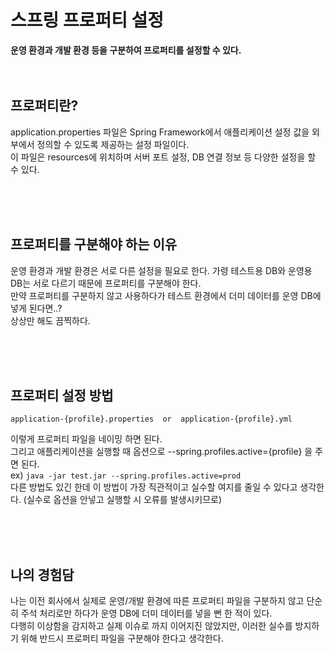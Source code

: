 # 스프링 프로퍼티 설정
**운영 환경과 개발 환경 등을 구분하여 프로퍼티를 설정할 수 있다.**
<br />
<br />
<br />

## 프로퍼티란?
application.properties 파일은 Spring Framework에서 애플리케이션 설정 값을 외부에서 정의할 수 있도록 제공하는 설정 파일이다.  
이 파일은 resources에 위치하며 서버 포트 설정, DB 연결 정보 등 다양한 설정을 할 수 있다.  

<br />
<br />
<br />

## 프로퍼티를 구분해야 하는 이유
운영 환경과 개발 환경은 서로 다른 설정을 필요로 한다. 가령 테스트용 DB와 운영용 DB는 서로 다르기 때문에 프로퍼티를 구분해야 한다.  
만약 프로퍼티를 구분하지 않고 사용하다가 테스트 환경에서 더미 데이터를 운영 DB에 넣게 된다면..?  
상상만 해도 끔찍하다.

<br />
<br />
<br />

## 프로퍼티 설정 방법
```
application-{profile}.properties  or  application-{profile}.yml
```
이렇게 프로퍼티 파일을 네이밍 하면 된다.  
그리고 애플리케이션을 실행할 때 옵션으로 --spring.profiles.active={profile} 을 주면 된다.  
ex) `java -jar test.jar --spring.profiles.active=prod`  
다른 방법도 있긴 한데 이 방법이 가장 직관적이고 실수할 여지를 줄일 수 있다고 생각한다. (실수로 옵션을 안넣고 실행할 시 오류를 발생시키므로)  

<br />
<br />
<br />

## 나의 경험담
나는 이전 회사에서 실제로 운영/개발 환경에 따른 프로퍼티 파일을 구분하지 않고 단순히 주석 처리로만 하다가 운영 DB에 더미 데이터를 넣을 뻔 한 적이 있다.  
다행히 이상함을 감지하고 실제 이슈로 까지 이어지진 않았지만, 이러한 실수를 방지하기 위해 반드시 프로퍼티 파일을 구분해야 한다고 생각한다.